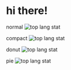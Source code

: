 
# hi there!
normal
![top lang stat](https://github-readme-stats.vercel.app/api/top-langs/?username=twbs&theme=tokyonight)

compact
![top lang stat](https://github-readme-stats.vercel.app/api/top-langs/?username=twbs&layout=compact&theme=tokyonight)

donut
![top lang stat](https://github-readme-stats.vercel.app/api/top-langs/?username=twbs&layout=donut&theme=tokyonight)


pie
![top lang stat](https://github-readme-stats.vercel.app/api/top-langs/?username=twbs&layout=pie&theme=tokyonight)

